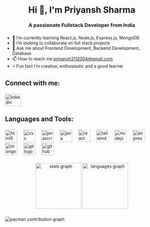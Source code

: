 <h1 align="center">Hi 👋, I'm Priyansh Sharma</h1>

###

<h3 align="center">A passionate Fullstack Developer from India</h3>

###

<p align="left">
  <ul>
    <li>🌱 I’m currently learning React.js, Node.js, Express.js, MongoDB</li>
    <li>👯 I’m looking to collaborate on full stack projects</li>
    <li>💬 Ask me about Frontend Development, Backend Development, Database</li>
    <li>📫 How to reach me <a href="mailto:priyansh3112004@gmail.com">priyansh3112004@gmail.com</a></li>
    <li>⚡ Fun fact I'm creative, enthusiastic and a good learner</li>
  </ul>
</p>

###

<h2 align="left">Connect with me:</h2>

###

<div align="left">
  <a href="https://www.linkedin.com/in/priyansh-sharma-4b5561265/" target="_blank">
    <img src="https://raw.githubusercontent.com/maurodesouza/profile-readme-generator/master/src/assets/icons/social/linkedin/default.svg" width="52" height="40" alt="linkedin logo"  />
  </a>
</div>

###

<h2 align="left">Languages and Tools:</h2>

###

<div align="left">
  <img src="https://cdn.jsdelivr.net/gh/devicons/devicon/icons/html5/html5-original.svg" height="40" alt="html5 logo"  />
  <img width="12" />
  <img src="https://cdn.jsdelivr.net/gh/devicons/devicon/icons/css3/css3-original.svg" height="40" alt="css logo"  />
  <img width="12" />
  <img src="https://cdn.jsdelivr.net/gh/devicons/devicon/icons/javascript/javascript-original.svg" height="40" alt="javascript logo"  />
  <img width="12" />
  <img src="https://cdn.jsdelivr.net/gh/devicons/devicon/icons/java/java-original.svg" height="40" alt="java logo"  />
  <img width="12" />
  <img src="https://cdn.jsdelivr.net/gh/devicons/devicon/icons/react/react-original.svg" height="40" alt="react logo"  />
  <img width="12" />
  <img src="https://cdn.jsdelivr.net/gh/devicons/devicon/icons/tailwindcss/tailwindcss-original-wordmark.svg" height="40" alt="tailwindcss logo"  />
  <img width="12" />
  <img src="https://cdn.jsdelivr.net/gh/devicons/devicon/icons/nodejs/nodejs-original.svg" height="40" alt="nodejs logo"  />
  <img width="12" />
  <img src="https://cdn.jsdelivr.net/gh/devicons/devicon/icons/express/express-original.svg" height="40" alt="express logo"  />
  <img width="12" />
  <img src="https://cdn.jsdelivr.net/gh/devicons/devicon/icons/mongodb/mongodb-original.svg" height="40" alt="mongodb logo"  />
  <img width="12" />
  <img src="https://cdn.jsdelivr.net/gh/devicons/devicon/icons/git/git-original.svg" height="40" alt="git logo"  />
  <img width="12" />
  <img src="https://cdn.jsdelivr.net/gh/devicons/devicon/icons/github/github-original.svg" height="40" alt="github logo"  />
</div>

###

<div align="center">
  <img src="https://github-readme-stats.vercel.app/api?username=priyanshsharmatech&hide_title=false&hide_rank=false&show_icons=true&include_all_commits=true&count_private=true&disable_animations=false&theme=dracula&locale=en&hide_border=false&order=1" height="150" alt="stats graph"  />
  <img src="https://github-readme-stats.vercel.app/api/top-langs?username=priyanshsharmatech&locale=en&hide_title=false&layout=compact&card_width=320&langs_count=5&theme=dracula&hide_border=false&order=2" height="150" alt="languages graph"  />
</div>

###

<picture>
  <source media="(prefers-color-scheme: dark)" srcset="https://raw.githubusercontent.com/priyanshsharmatech/priyanshsharmatech/output/pacman-contribution-graph-dark.svg">
  <source media="(prefers-color-scheme: light)" srcset="https://raw.githubusercontent.com/priyanshsharmatech/priyanshsharmatech/output/pacman-contribution-graph.svg">
  <img alt="pacman contribution graph" src="https://raw.githubusercontent.com/priyanshsharmatech/priyanshsharmatech/output/pacman-contribution-graph.svg">
</picture>

###
